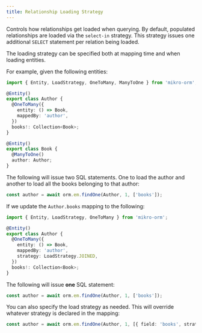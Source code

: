 ```yaml
---
title: Relationship Loading Strategy
---
```


Controls how relationships get loaded when querying. By default, populated relationships
are loaded via the `select-in` strategy. This strategy issues one additional `SELECT`
statement per relation being loaded.

The loading strategy can be specified both at mapping time and when loading entities.

For example, given the following entities:

```typescript
import { Entity, LoadStrategy, OneToMany, ManyToOne } from 'mikro-orm';

@Entity()
export class Author {
  @OneToMany({
    entity: () => Book,
    mappedBy: 'author',
  })
  books!: Collection<Book>;
}

@Entity()
export class Book {
  @ManyToOne()
  author: Author;
}
```

The following will issue two SQL statements.
One to load the author and another to load all the books belonging to that author:

```typescript
const author = await orm.em.findOne(Author, 1, ['books']);
```

If we update the `Author.books` mapping to the following:

```typescript
import { Entity, LoadStrategy, OneToMany } from 'mikro-orm';

@Entity()
export class Author {
  @OneToMany({
    entity: () => Book,
    mappedBy: 'author',
    strategy: LoadStrategy.JOINED,
  })
  books!: Collection<Book>;
}
```

The following will issue **one** SQL statement:

```typescript
const author = await orm.em.findOne(Author, 1, ['books']);
```

You can also specify the load strategy as needed. This will override whatever strategy is declared in the mapping:

```typescript
const author = await orm.em.findOne(Author, 1, [{ field: 'books', strategy: LoadStrategy.JOINED }]);
```
